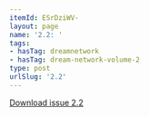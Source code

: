 ```yaml
---
itemId: ESrDziWV-
layout: page
name: '2.2: '
tags:
- hasTag: dreamnetwork
- hasTag: dream-network-volume-2
type: post
urlSlug: '2.2'
---
```

<a href="files/pdfs/Volume_2/2.2-Dream-Network-Bulletin-Vol.2-No.2.pdf" download="">Download issue 2.2</a>